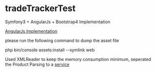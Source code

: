 tradeTrackerTest
================

Symfony3 + AngularJs + Bootstrap4 Implementation 

[AngularJs Implementation](https://github.com/arun123/tradeTrackerTest/tree/master/src/AppBundle/Resources/public/js/app)

please run the following command to dump the asset file

php bin/console assets:install --symlink web


Used XMLReader to keep the memory consumption minimum, seperated the Product Parsing to a [service](https://github.com/arun123/tradeTrackerTest/blob/master/src/AppBundle/Service/ProductParser.php)